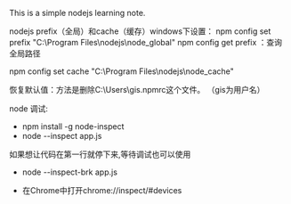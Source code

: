 This is a simple nodejs learning note.

nodejs prefix（全局）和cache（缓存）windows下设置：
npm config set prefix "C:\Program Files\nodejs\node_global"
npm config get prefix ：查询全局路径

npm config set cache "C:\Program Files\nodejs\node_cache"

恢复默认值：方法是删除C:\Users\gis\.npmrc这个文件。 （gis为用户名）


node 调试:

- npm install -g node-inspect
- node --inspect app.js

如果想让代码在第一行就停下来,等待调试也可以使用

- node --inspect-brk app.js

- 在Chrome中打开chrome://inspect/#devices



 